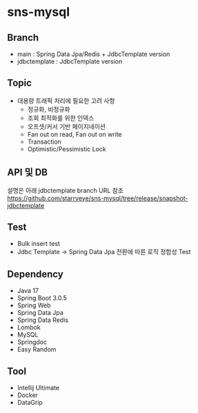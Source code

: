 # sns-mysql

## Branch  
- main : Spring Data Jpa/Redis + JdbcTemplate version  
- jdbctemplate : JdbcTemplate version   
  
## Topic
- 대용량 트래픽 처리에 필요한 고려 사항  
  -  정규화, 비정규화
  -  조회 최적화를 위한 인덱스
  -  오프셋/커서 기반 페이지네이션
  -  Fan out on read, Fan out on write
  -  Transaction
  -  Optimistic/Pessimistic Lock

## API 및 DB
설명은 아래 jdbctemplate branch URL 참조  
https://github.com/starryeye/sns-mysql/tree/release/snapshot-jdbctemplate

## Test
- Bulk insert test
- Jdbc Template -> Spring Data Jpa 전환에 따른 로직 정합성 Test
  
## Dependency
- Java 17
- Spring Boot 3.0.5
- Spring Web
- Spring Data Jpa
- Spring Data Redis
- Lombok
- MySQL
- Springdoc
- Easy Random

## Tool
- Intellij Ultimate
- Docker
- DataGrip
